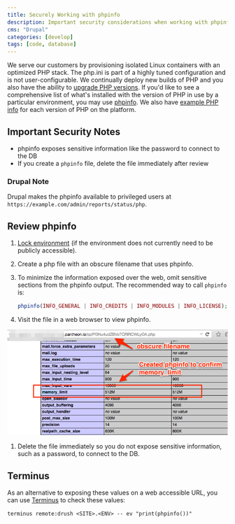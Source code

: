 ```yaml
---
title: Securely Working with phpinfo
description: Important security considerations when working with phpinfo on your Pantheon Drupal site.
cms: "Drupal"
categories: [develop]
tags: [code, database]
---
```

We serve our customers by provisioning isolated Linux containers with an optimized PHP stack. The php.ini is part of a highly tuned configuration and is not user-configurable. We continually deploy new builds of PHP and you also have the ability to [upgrade PHP versions](/php-versions). If you'd like to see a comprehensive list of what's installed with the version of PHP in use by a particular environment, you may use [phpinfo](https://secure.php.net/manual/en/function.phpinfo.php). We also have [example PHP info](/php-versions/#available-php-versions) for each version of PHP on the platform.

## Important Security Notes

- phpinfo exposes sensitive information like the password to connect to the DB
- If you create a `phpinfo` file, delete the file immediately after review

### Drupal Note

Drupal makes the phpinfo available to privileged users at `https://example.com/admin/reports/status/php`.

## Review phpinfo

1. [Lock environment](/security)  (if the environment does not currently need to be publicly accessible).

1. Create a php file with an obscure filename that uses phpinfo.

1. To minimize the information exposed over the web, omit sensitive sections from the phpinfo output. The recommended way to call `phpinfo` is:

   ```php
   phpinfo(INFO_GENERAL | INFO_CREDITS | INFO_MODULES | INFO_LICENSE);
   ```

1. Visit the file in a web browser to view phpinfo.

  ![obscure-phpinfo-filename](../images/obscure-phpinfo-delete-immediately.png)

1. Delete the file immediately so you do not expose sensitive information, such as a password, to connect to the DB.

## Terminus

As an alternative to exposing these values on a web accessible URL, you can use [Terminus](/terminus) to check these values:

```bash{promptUser: user}
terminus remote:drush <SITE>.<ENV> -- ev "print(phpinfo())"
```
